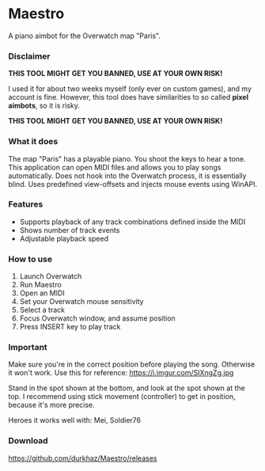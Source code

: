 # Maestro
A piano aimbot for the Overwatch map "Paris".

### Disclaimer
**THIS TOOL MIGHT GET YOU BANNED, USE AT YOUR OWN RISK!**

I used it for about two weeks myself (only ever on custom games), and my account is fine.
However, this tool does have similarities to so called **pixel aimbots**, so it is risky.

**THIS TOOL MIGHT GET YOU BANNED, USE AT YOUR OWN RISK!**



### What it does
The map "Paris" has a playable piano. You shoot the keys to hear a tone.
This application can open MIDI files and allows you to play songs automatically. 
Does not hook into the Overwatch process, it is essentially blind.
Uses predefined view-offsets and injects mouse events using WinAPI.

### Features
- Supports playback of any track combinations defined inside the MIDI
- Shows number of track events
- Adjustable playback speed

### How to use
1. Launch Overwatch
2. Run Maestro
3. Open an MIDI
4. Set your Overwatch mouse sensitivity 
5. Select a track
6. Focus Overwatch window, and assume position
7. Press INSERT key to play track

### Important
Make sure you're in the correct position before playing the song. Otherwise it won't work.
Use this for reference: https://i.imgur.com/SIXngZg.jpg

Stand in the spot shown at the bottom, and look at the spot shown at the top.
I recommend using stick movement (controller) to get in position, because it's more precise.

Heroes it works well with: Mei, Soldier76

### Download
https://github.com/durkhaz/Maestro/releases